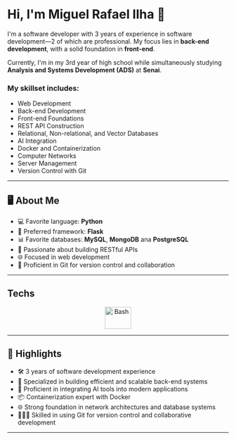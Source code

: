 # Hi, I'm Miguel Rafael Ilha 👋

I'm a software developer with 3 years of experience in software development—2 of which are professional. My focus lies in **back-end development**, with a solid foundation in **front-end**.

Currently, I'm in my 3rd year of high school while simultaneously studying **Analysis and Systems Development (ADS)** at **Senai**.

### My skillset includes:
- Web Development
- Back-end Development
- Front-end Foundations
- REST API Construction
- Relational, Non-relational, and Vector Databases
- AI Integration
- Docker and Containerization
- Computer Networks
- Server Management
- Version Control with Git

---

## 🖥️ About Me
- 💻 Favorite language: **Python**
- 🌟 Preferred framework: **Flask**
- 📊 Favorite databases: **MySQL**, **MongoDB** ana **PostgreSQL**
- 🤖 Passionate about building RESTful APIs
- 🌐 Focused in web development
- 🔧 Proficient in Git for version control and collaboration

---

## Techs

<div align="center">
  <img src="https://www.svgrepo.com/show/361365/terminal-bash.svg" alt="Bash" width="60" height="50">
</div>

---

## 🌟 Highlights
- 🛠️ 3 years of software development experience
- 🚀 Specialized in building efficient and scalable back-end systems
- 🔗 Proficient in integrating AI tools into modern applications
- 📦 Containerization expert with Docker
- 🌐 Strong foundation in network architectures and database systems
- 🧑‍🤝‍🧑 Skilled in using Git for version control and collaborative development

---
